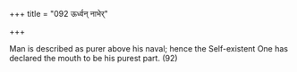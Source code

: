 +++
title = "092 ऊर्ध्वन् नाभेर्"

+++

Man is described as purer above his naval; hence the Self-existent One has declared the mouth to be his purest part. (92)